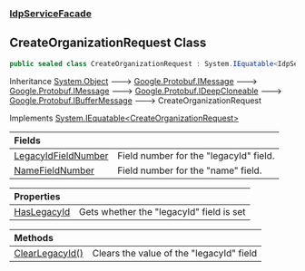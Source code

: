 ### [IdpServiceFacade](../index.md 'IdpServiceFacade')

## CreateOrganizationRequest Class

```csharp
public sealed class CreateOrganizationRequest : System.IEquatable<IdpServiceFacade.CreateOrganizationRequest>
```

Inheritance [System\.Object](https://learn.microsoft.com/en-us/dotnet/api/system.object 'System\.Object') &#129106; [Google\.Protobuf\.IMessage](https://learn.microsoft.com/en-us/dotnet/api/google.protobuf.imessage 'Google\.Protobuf\.IMessage') &#129106; [Google\.Protobuf\.IMessage](https://learn.microsoft.com/en-us/dotnet/api/google.protobuf.imessage 'Google\.Protobuf\.IMessage') &#129106; [Google\.Protobuf\.IDeepCloneable](https://learn.microsoft.com/en-us/dotnet/api/google.protobuf.ideepcloneable 'Google\.Protobuf\.IDeepCloneable') &#129106; [Google\.Protobuf\.IBufferMessage](https://learn.microsoft.com/en-us/dotnet/api/google.protobuf.ibuffermessage 'Google\.Protobuf\.IBufferMessage') &#129106; CreateOrganizationRequest

Implements [System\.IEquatable&lt;](https://learn.microsoft.com/en-us/dotnet/api/system.iequatable-1 'System\.IEquatable\`1')[CreateOrganizationRequest](index.md 'IdpServiceFacade\.CreateOrganizationRequest')[&gt;](https://learn.microsoft.com/en-us/dotnet/api/system.iequatable-1 'System\.IEquatable\`1')

| Fields | |
| :--- | :--- |
| [LegacyIdFieldNumber](LegacyIdFieldNumber.md 'IdpServiceFacade\.CreateOrganizationRequest\.LegacyIdFieldNumber') | Field number for the "legacyId" field\. |
| [NameFieldNumber](NameFieldNumber.md 'IdpServiceFacade\.CreateOrganizationRequest\.NameFieldNumber') | Field number for the "name" field\. |

| Properties | |
| :--- | :--- |
| [HasLegacyId](HasLegacyId.md 'IdpServiceFacade\.CreateOrganizationRequest\.HasLegacyId') | Gets whether the "legacyId" field is set |

| Methods | |
| :--- | :--- |
| [ClearLegacyId\(\)](ClearLegacyId().md 'IdpServiceFacade\.CreateOrganizationRequest\.ClearLegacyId\(\)') | Clears the value of the "legacyId" field |
